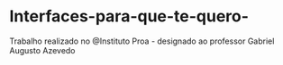 # Interfaces-para-que-te-quero-
Trabalho realizado no @Instituto Proa - designado ao professor Gabriel Augusto Azevedo

